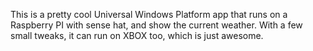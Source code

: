 This is a pretty cool Universal Windows Platform app that runs on a Raspberry PI with sense hat, and show the current weather. With a few small tweaks, it can run on XBOX too, which is just awesome. 
